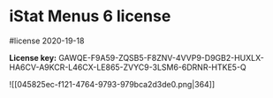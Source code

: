 # iStat Menus 6 license
#license
2020-19-18

**License key:**
GAWQE-F9A59-ZQSB5-F8ZNV-4VVP9-D9GB2-HUXLX-HA6CV-A9KCR-L46CX-LE865-ZVYC9-3LSM6-6DRNR-HTKE5-Q

![[045825ec-f121-4764-9793-979bca2d3de0.png|364]]